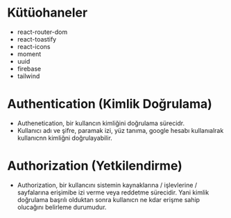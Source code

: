 # Kütüohaneler

- react-router-dom
- react-toastify
- react-icons
- moment
- uuid
- firebase
- tailwind

# Authentication (Kimlik Doğrulama)

- Authenetication, bir kullancın kimliğini doğrulama sürecidr.
- Kullanıcı adı ve şifre, paramak izi, yüz tanıma, google hesabı kullanıalrak kullanıcnn kimliğni doğrulayabilir.

# Authorization (Yetkilendirme)

- Authorization, bir kullancını sistemin kaynaklarına / işlevlerine / sayfalarına erişimibe izi verme veya reddetme sürecidir. Yani kimlik doğrulama başrılı olduktan sonra kullanıcn ne kdar erişme sahip olucağını belirleme durumudur.
